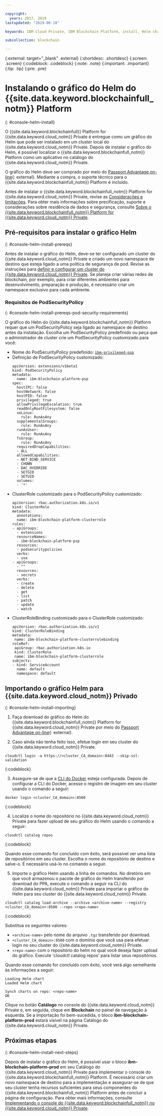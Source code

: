 ```yaml
---

copyright:
  years: 2017, 2019
lastupdated: "2019-06-18"

keywords: IBM Cloud Private, IBM Blockchain Platform, install, Helm chart, PodSecurityPolicy

subcollection: blockchain

---
```


{:external: target="_blank" .external}
{:shortdesc: .shortdesc}
{:screen: .screen}
{:codeblock: .codeblock}
{:note: .note}
{:important: .important}
{:tip: .tip}
{:pre: .pre}

# Instalando o gráfico do Helm do {{site.data.keyword.blockchainfull_notm}} Platform
{: #console-helm-install}

O {{site.data.keyword.blockchainfull}} Platform for {{site.data.keyword.cloud_notm}} Private é entregue como um gráfico do Helm que pode ser instalado em um cluster local do {{site.data.keyword.cloud_notm}} Private. Depois de instalar o gráfico do Helm, é possível localizar o {{site.data.keyword.blockchainfull_notm}} Platform como um aplicativo no catálogo do {{site.data.keyword.cloud_notm}} Private.

O gráfico do Helm deve ser comprado por meio do [Passport Advantage on-line](https://www.ibm.com/software/passportadvantage/pao_customer.html){: external}. Mediante a compra, o suporte técnico para o {{site.data.keyword.blockchainfull_notm}} Platform é incluído.

Antes de instalar o {{site.data.keyword.blockchainfull_notm}} Platform for {{site.data.keyword.cloud_notm}} Private, revise as [Considerações e limitações](/docs/services/blockchain/console-icp-about.html#console-icp-about-considerations). Para obter mais informações sobre precificação, suporte e considerações sobre residência de dados e segurança, consulte [Sobre o {{site.data.keyword.blockchainfull_notm}} Platform for {{site.data.keyword.cloud_notm}} Private](/docs/services/blockchain/console-icp-about.html#console-icp-about).

## Pré-requisitos para instalar o gráfico Helm
{: #console-helm-install-prereqs}

Antes de instalar o gráfico do Helm, deve-se ter configurado um cluster do {{site.data.keyword.cloud_notm}} Private e criado um novo namespace de destino que esteja ligado a uma política de segurança de pod. Revise as instruções para [definir e configurar um cluster do {{site.data.keyword.cloud_notm}} Private](/docs/services/blockchain/ICP_console_setup.html#icp-console-setup). Se planeja criar várias redes de blockchain, por exemplo, para criar diferentes ambientes para desenvolvimento, preparação e produção, é necessário criar um namespace exclusivo para cada ambiente.

### Requisitos de PodSecurityPolicy
{: #console-helm-install-prereqs-pod-security-requirements}

O gráfico do Helm do {{site.data.keyword.blockchainfull_notm}} Platform requer que um PodSecurityPolicy seja ligado ao namespace de destino antes da instalação. Escolha um PodSecurityPolicy predefinido ou peça que o administrador de cluster crie um PodSecurityPolicy customizado para você:
- Nome do PodSecurityPolicy predefinido: [`ibm-privileged-psp`](https://ibm.biz/cpkspec-psp)
- Definição de PodSecurityPolicy customizado:
  ```
  apiVersion: extensions/v1beta1
  kind: PodSecurityPolicy
  metadata:
    name: ibm-blockchain-platform-psp
  spec:
    hostIPC: false
    hostNetwork: false
    hostPID: false
    privileged: true
    allowPrivilegeEscalation: true
    readOnlyRootFilesystem: false
    seLinux:
      rule: RunAsAny
    supplementalGroups:
      rule: RunAsAny
    runAsUser:
      rule: RunAsAny
    fsGroup:
      rule: RunAsAny
    requiredDropCapabilities:
    - ALL
    allowedCapabilities:
    - NET_BIND_SERVICE
    - CHOWN
    - DAC_OVERRIDE
    - SETGID
    - SETUID
    volumes:
    - '*'
  ```
- ClusterRole customizado para o PodSecurityPolicy customizado:
  ```
  apiVersion: rbac.authorization.k8s.io/v1
  kind: ClusterRole
  metadata:
    annotations:
    name: ibm-blockchain-platform-clusterrole
  rules:
  - apiGroups:
    - extensions
    resourceNames:
    - ibm-blockchain-platform-psp
    resources:
    - podsecuritypolicies
    verbs:
    - use
  - apiGroups:
    - ""
    resources:
    - secrets
    verbs:
    - create
    - delete
    - get
    - list
    - patch
    - update
    - watch
  ```
- ClusterRoleBinding customizado para o ClusterRole customizado:
  ```
  apiVersion: rbac.authorization.k8s.io/v1
  kind: ClusterRoleBinding
  metadata:
   name: ibm-blockchain-platform-clusterrolebinding
  roleRef:
   apiGroup: rbac.authorization.k8s.io
   kind: ClusterRole
   name: ibm-blockchain-platform-clusterrole
  subjects:
  - kind: ServiceAccount
    name: default
    namespace: default
  ```

## Importando o gráfico Helm para  {{site.data.keyword.cloud_notm}}  Privado
{: #console-helm-install-importing}

1. Faça download do gráfico do Helm do {{site.data.keyword.blockchainfull_notm}} Platform for {{site.data.keyword.cloud_notm}} Private por meio do [Passport Advantage on-line](https://www.ibm.com/software/passportadvantage/pao_customer.html){: external}.

2. Caso ainda não tenha feito isso, efetue login em seu cluster do {{site.data.keyword.cloud_notm}} Private.

  ```
  cloudctl login -a https://<cluster_CA_domain>:8443 --skip-ssl-validation
  ```
  {:codeblock}

3. Assegure-se de que a [CLI do Docker](https://www.ibm.com/support/knowledgecenter/SSBS6K_3.2.0/manage_images/configuring_docker_cli.html) esteja configurada. Depois de configurar a CLI do Docker, acesse o registro de imagem em seu cluster usando o comando a seguir:
  ```
  docker login <cluster_CA_domain>:8500
  ```
  {:codeblock}

4. Localize o nome do repositório no {{site.data.keyword.cloud_notm}} Private para fazer upload de seu gráfico do Helm usando o comando a seguir:
  ```
  cloudctl catalog repos
  ```
  {:codeblock}

  Quando esse comando for concluído com êxito, será possível ver uma lista de repositórios em seu cluster. Escolha o nome do repositório de destino e salve-o. É necessário usá-lo no comando a seguir.

5. Importe o gráfico Helm usando a linha de comandos. No diretório em que você armazenou o pacote de gráfico do Helm transferido por download do PPA, execute o comando a seguir na CLI do {{site.data.keyword.cloud_notm}} Private para importar o gráfico do Helm para seu cluster do {{site.data.keyword.cloud_notm}} Private.

  ```
  cloudctl catalog load-archive --archive <archive-name> --registry <cluster_CA_domain>:8500 --repo <repo-name>
  ```
  {:codeblock}

  Substitua os seguintes valores:
  - `<archive-name>` pelo nome do arquivo `.tgz` transferido por download.
  - `<cluster_CA_domain>:8500` com o domínio que você usa para efetuar login no seu cluster do {{site.data.keyword.cloud_notm}} Private.
  - `<repo-name>` com o repositório do helm no qual você deseja fazer upload do gráfico. Execute 'cloudctl catalog repos' para listar seus repositórios.

  Quando esse comando for concluído com êxito, você verá algo semelhante às informações a seguir:

  ```  
  Loading Helm chart
  Loaded Helm chart

  Synch charts on repo: <repo-name>
  OK
  ```  
  </details>

Clique no botão **Catálogo** no console do {{site.data.keyword.cloud_notm}} Private e, em seguida, clique em **Blockchain** no painel de navegação à esquerda. Se a importação foi bem-sucedida, o bloco **ibm-blockchain-platform-prod** estará visível na página Catálogo do {{site.data.keyword.cloud_notm}} Private.

## Próximas etapas
{: #console-helm-install-next-steps}

Depois de instalar o gráfico do Helm, é possível usar o bloco **ibm-blockchain-platform-prod** em seu Catálogo do {{site.data.keyword.cloud_notm}} Private para implementar o console do {{site.data.keyword.blockchainfull_notm}} Platform. É necessário criar um novo namespace de destino para a implementação e assegurar-se de que seu cluster tenha recursos suficientes para seus componentes do {{site.data.keyword.blockchainfull_notm}} Platform antes de concluir a página de configuração. Para obter mais informações, consulte [Implementando o console do {{site.data.keyword.blockchainfull_notm}} no {{site.data.keyword.cloud_notm}} Private](/docs/services/blockchain/howto/console-deploy-icp.html#console-deploy-icp).
